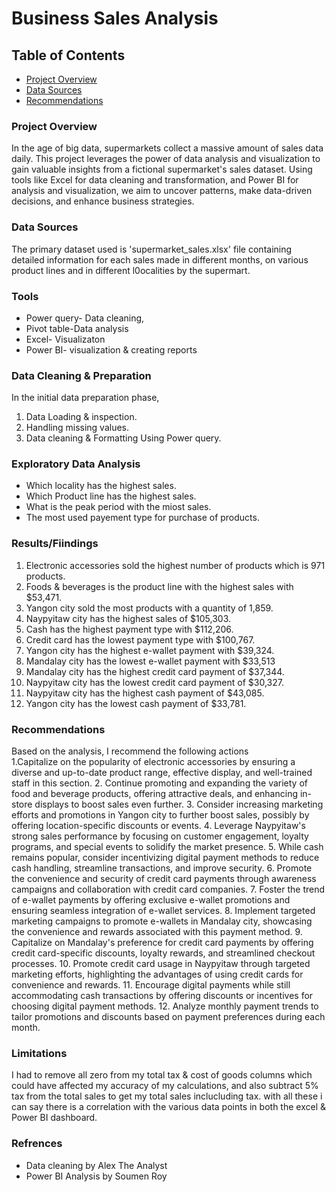 #  Business Sales Analysis

## Table of Contents
- [Project Overview](#project-overview)
- [Data Sources](#data-sources)
- [Recommendations](#recommendations)

### Project Overview
In the age of big data, supermarkets collect a massive amount of sales data daily. This project leverages the power of data analysis and visualization to gain valuable insights from a fictional supermarket's sales dataset. Using tools like Excel for data cleaning and transformation, and Power BI for analysis and visualization, we aim to uncover patterns, make data-driven decisions, and enhance business strategies.

### Data Sources
The primary dataset used is 'supermarket_sales.xlsx' file containing detailed information for each sales made in different months, on various product lines and in different l0ocalities by the supermart.

### Tools
- Power query- Data cleaning, 
- Pivot table-Data analysis
- Excel- Visualizaton 
- Power BI- visualization & creating reports

### Data Cleaning & Preparation
In the initial data preparation phase,
1. Data Loading & inspection.
2. Handling missing values.
3. Data cleaning & Formatting Using Power query.

### Exploratory Data Analysis
- Which locality has the highest sales.
- Which Product line has the highest sales.
- What is the peak period with the miost sales.
- The most used payement type for purchase of products.

### Results/Fiindings
1. Electronic accessories sold the highest number of products which is 971 products.					
2. Foods & beverages is the product line with the highest sales with $53,471.					
3. Yangon city sold the most products with a quantity of 1,859.					
4. Naypyitaw city has the highest sales of $105,303.					
5. Cash has the highest payment type with $112,206.					
6. Credit card has the lowest payment type with $100,767.					
7. Yangon city has the highest e-wallet payment with $39,324.					
8. Mandalay city has the lowest e-wallet payment with $33,513					
9. Mandalay city has the highest credit card payment of $37,344.					
10. Naypyitaw city has the lowest credit card payment of $30,327.					
11. Naypyitaw city has the highest cash payment of $43,085.					
12. Yangon city has the lowest cash payment of $33,781.

### Recommendations
 Based on the analysis, I recommend the following actions																			
1.Capitalize on the popularity of electronic accessories by ensuring a diverse and up-to-date product range, effective display, and well-trained staff in this section.			2. Continue promoting and expanding the variety of food and beverage products, offering attractive deals, and enhancing in-store displays to boost sales even further.			3. Consider increasing marketing efforts and promotions in Yangon city to further boost sales, possibly by offering location-specific discounts or events.									4. Leverage Naypyitaw's strong sales performance by focusing on customer engagement, loyalty programs, and special events to solidify the market presence.									5. While cash remains popular, consider incentivizing digital payment methods to reduce cash handling, streamline transactions, and improve security.												6. Promote the convenience and security of credit card payments through awareness campaigns and collaboration with credit card companies.																		7.  Foster the trend of e-wallet payments by offering exclusive e-wallet promotions and ensuring seamless integration of e-wallet services.																	8. Implement targeted marketing campaigns to promote e-wallets in Mandalay city, showcasing the convenience and rewards associated with this payment method.								9. Capitalize on Mandalay's preference for credit card payments by offering credit card-specific discounts, loyalty rewards, and streamlined checkout processes.						10. Promote credit card usage in Naypyitaw through targeted marketing efforts, highlighting the advantages of using credit cards for convenience and rewards.								11. Encourage digital payments while still accommodating cash transactions by offering discounts or incentives for choosing digital payment methods.												12. Analyze monthly payment trends to tailor promotions and discounts based on payment preferences during each month.																					

### Limitations
I had to remove all zero from my total tax & cost of goods columns which could have affected my accuracy of my calculations, and also subtract 5% tax from the  total sales to get my total sales inclucluding tax. with all these i can say there is a correlation with the various data points in both the excel & Power BI dashboard.

### Refrences
- Data cleaning by Alex The Analyst
- Power BI Analysis by Soumen Roy
 


				
					
